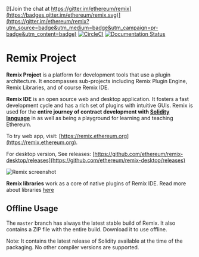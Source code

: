 [![Join the chat at https://gitter.im/ethereum/remix](https://badges.gitter.im/ethereum/remix.svg)](https://gitter.im/ethereum/remix?utm_source=badge&utm_medium=badge&utm_campaign=pr-badge&utm_content=badge)
[![CircleCI](https://circleci.com/gh/ethereum/remix-project.svg?style=svg)](https://circleci.com/gh/ethereum/remix-project)
[![Documentation Status](https://readthedocs.org/projects/docs/badge/?version=latest)](https://remix-ide.readthedocs.io/en/latest/index.html)

# Remix Project

**Remix Project** is a platform for development tools that use a plugin architecture. It encompasses sub-projects including Remix Plugin Engine, Remix Libraries, and of course Remix IDE.

**Remix IDE** is an open source web and desktop application. It fosters a fast development cycle and has a rich set of plugins with intuitive GUIs. Remix is used for the **entire journey of contract development with [Solidity language](https://soliditylang.org/)** in as well as being a playground for learning and teaching Ethereum.

To try web app, visit: [https://remix.ethereum.org](https://remix.ethereum.org).

For desktop version, See releases: [https://github.com/ethereum/remix-desktop/releases](https://github.com/ethereum/remix-desktop/releases)

![Remix screenshot](https://github.com/ethereum/remix-project/raw/master/apps/remix-ide/remix_screenshot.png)

**Remix libraries** work as a core of native plugins of Remix IDE. Read more about libraries [here](libs/README.md)

## Offline Usage

The `master` branch has always the latest stable build of Remix. It also contains a ZIP file with the entire build. Download it to use offline.

Note: It contains the latest release of Solidity available at the time of the packaging. No other compiler versions are supported.
